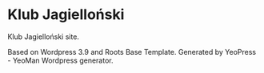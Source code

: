 Klub Jagielloński
=================

Klub Jagielloński site.

Based on Wordpress 3.9 and Roots Base Template. Generated by YeoPress - YeoMan Wordpress generator.
